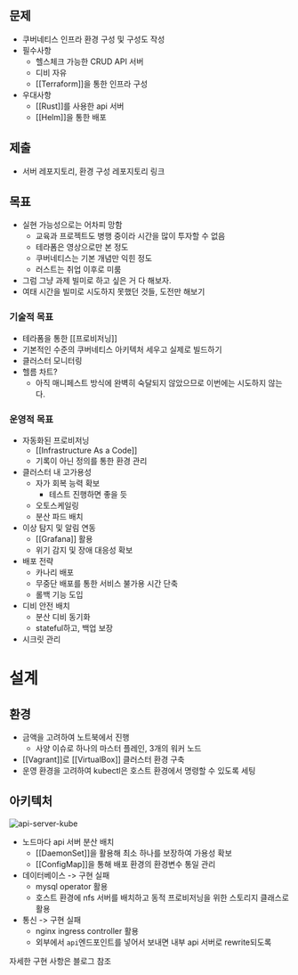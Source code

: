 ## 문제
- 쿠버네티스 인프라 환경 구성 및 구성도 작성
- 필수사항
	- 헬스체크 가능한 CRUD API 서버
	- 디비 자유
	- [[Terraform]]을 통한 인프라 구성
- 우대사항
	- [[Rust]]를 사용한 api 서버 
	- [[Helm]]을 통한 배포
## 제출
- 서버 레포지토리, 환경 구성 레포지토리 링크
## 목표
- 실현 가능성으로는 어차피 망함
	- 교육과 프로젝트도 병행 중이라 시간을 많이 투자할 수 없음
	- 테라폼은 영상으로만 본 정도
	- 쿠버네티스는 기본 개념만 익힌 정도
	- 러스트는 취업 이후로 미룸
- 그럼 그냥 과제 빌미로 하고 싶은 거 다 해보자.
- 여태 시간을 빌미로 시도하지 못했던 것들, 도전만 해보기
### 기술적 목표
- 테라폼을 통한 [[프로비저닝]]
- 기본적인 수준의 쿠버네티스 아키텍처 세우고 실제로 빌드하기
- 클러스터 모니터링
- 헬름 차트?
	- 아직 매니페스트 방식에 완벽히 숙달되지 않았으므로 이번에는 시도하지 않는다.
### 운영적 목표
- 자동화된 프로비저닝
	- [[Infrastructure As a Code]]
	- 기록이 아닌 정의를 통한 환경 관리
- 클러스터 내 고가용성
	- 자가 회복 능력 확보
		- 테스트 진행하면 좋을 듯
	- 오토스케일링 
	- 분산 파드 배치
- 이상 탐지 및 알림 연동
	- [[Grafana]] 활용
	- 위기 감지 및 장애 대응성 확보
- 배포 전략 
	- 카나리 배포
	- 무중단 배포를 통한 서비스 불가용 시간 단축
	- 롤백 기능 도입
- 디비 안전 배치
	- 분산 디비 동기화
	- stateful하고, 백업 보장
- 시크릿 관리

# 설계
## 환경
- 금액을 고려하여 노트북에서 진행
	- 사양 이슈로 하나의 마스터 플레인, 3개의 워커 노드
- [[Vagrant]]로 [[VirtualBox]] 클러스터 환경 구축
- 운영 환경을 고려하여 kubectl은 호스트 환경에서 명령할 수 있도록 세팅
## 아키텍처
![api-server-kube](https://github.com/user-attachments/assets/12e8000f-51b5-48b1-95ab-e15f07f9da15)

- 노드마다 api 서버 분산 배치
	- [[DaemonSet]]을 활용해 최소 하나를 보장하여 가용성 확보
	- [[ConfigMap]]을 통해 배포 환경의 환경변수 통일 관리
- 데이터베이스 -> 구현 실패
	- mysql operator 활용
	- 호스트 환경에 nfs 서버를 배치하고 동적 프로비저닝을 위한 스토리지 클래스로 활용
- 통신  -> 구현 실패
	- nginx ingress controller 활용
	- 외부에서 `api`엔드포인트를 넣어서 보내면 내부 api 서버로 rewrite되도록

자세한 구현 사항은 블로그 참조
